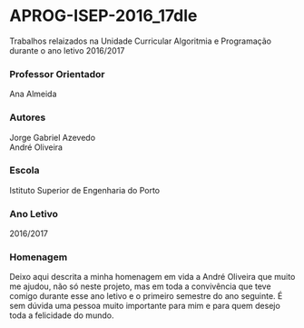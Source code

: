 # APROG-ISEP-2016_17dle
Trabalhos relaizados na Unidade Curricular Algoritmia e Programação durante o ano letivo 2016/2017

### Professor Orientador ###
Ana Almeida

### Autores ###
Jorge Gabriel Azevedo  
André Oliveira

### Escola ###
Istituto Superior de Engenharia do Porto

### Ano Letivo ###
2016/2017


### Homenagem ###

Deixo aqui descrita a minha homenagem em vida a André Oliveira que muito me ajudou, não só neste projeto, mas em toda a convivência que teve comigo durante esse ano letivo e o primeiro semestre do ano seguinte. É sem dúvida uma pessoa muito importante para mim e para quem desejo toda a felicidade do mundo.
